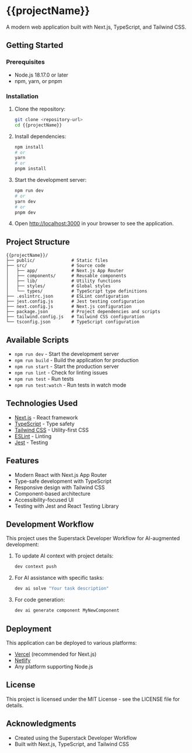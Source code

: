 # {{projectName}}

A modern web application built with Next.js, TypeScript, and Tailwind CSS.

## Getting Started

### Prerequisites

- Node.js 18.17.0 or later
- npm, yarn, or pnpm

### Installation

1. Clone the repository:
   ```bash
   git clone <repository-url>
   cd {{projectName}}
   ```

2. Install dependencies:
   ```bash
   npm install
   # or
   yarn
   # or
   pnpm install
   ```

3. Start the development server:
   ```bash
   npm run dev
   # or
   yarn dev
   # or
   pnpm dev
   ```

4. Open [http://localhost:3000](http://localhost:3000) in your browser to see the application.

## Project Structure

```
{{projectName}}/
├── public/              # Static files
├── src/                 # Source code
│   ├── app/             # Next.js App Router
│   ├── components/      # Reusable components
│   ├── lib/             # Utility functions
│   ├── styles/          # Global styles
│   └── types/           # TypeScript type definitions
├── .eslintrc.json       # ESLint configuration
├── jest.config.js       # Jest testing configuration
├── next.config.js       # Next.js configuration
├── package.json         # Project dependencies and scripts
├── tailwind.config.js   # Tailwind CSS configuration
└── tsconfig.json        # TypeScript configuration
```

## Available Scripts

- `npm run dev` - Start the development server
- `npm run build` - Build the application for production
- `npm run start` - Start the production server
- `npm run lint` - Check for linting issues
- `npm run test` - Run tests
- `npm run test:watch` - Run tests in watch mode

## Technologies Used

- [Next.js](https://nextjs.org/) - React framework
- [TypeScript](https://www.typescriptlang.org/) - Type safety
- [Tailwind CSS](https://tailwindcss.com/) - Utility-first CSS
- [ESLint](https://eslint.org/) - Linting
- [Jest](https://jestjs.io/) - Testing

## Features

- Modern React with Next.js App Router
- Type-safe development with TypeScript
- Responsive design with Tailwind CSS
- Component-based architecture
- Accessibility-focused UI
- Testing with Jest and React Testing Library

## Development Workflow

This project uses the Superstack Developer Workflow for AI-augmented development:

1. To update AI context with project details:
   ```bash
   dev context push
   ```

2. For AI assistance with specific tasks:
   ```bash
   dev ai solve "Your task description"
   ```

3. For code generation:
   ```bash
   dev ai generate component MyNewComponent
   ```

## Deployment

This application can be deployed to various platforms:

- [Vercel](https://vercel.com/) (recommended for Next.js)
- [Netlify](https://www.netlify.com/)
- Any platform supporting Node.js

## License

This project is licensed under the MIT License - see the LICENSE file for details.

## Acknowledgments

- Created using the Superstack Developer Workflow
- Built with Next.js, TypeScript, and Tailwind CSS

